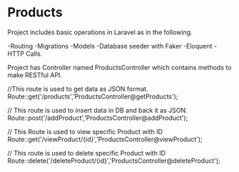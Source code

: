 # Products
Project includes basic operations in Laravel as in the following.

-Routing
-Migrations
-Models
-Database seeder with Faker
-Eloquent
-HTTP Calls.

Project has Controller named ProductsController which contains methods to make RESTful API.

//This route is used to get data as JSON format.
  Route::get('/products','ProductsController@getProducts');
  
  // This route is used to insert data in DB and back it as JSON.
  Route::post('/addProduct','ProductsController@addProduct');
  
  // This Route is used to view specific Product with ID
  Route::get('/viewProduct/{id}','ProductsController@viewProduct');
  
  // This route is used to delete specific Product with ID
  Route::delete('/deleteProduct/{id}','ProductsController@deleteProduct');

